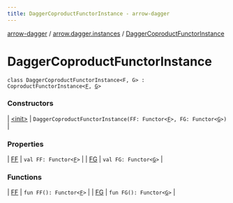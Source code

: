 ```yaml
---
title: DaggerCoproductFunctorInstance - arrow-dagger
---
```


[arrow-dagger](../../index.html) / [arrow.dagger.instances](../index.html) / [DaggerCoproductFunctorInstance](./index.html)

# DaggerCoproductFunctorInstance

`class DaggerCoproductFunctorInstance<F, G> : CoproductFunctorInstance<`[`F`](index.html#F)`, `[`G`](index.html#G)`>`

### Constructors

| [&lt;init&gt;](-init-.html) | `DaggerCoproductFunctorInstance(FF: Functor<`[`F`](index.html#F)`>, FG: Functor<`[`G`](index.html#G)`>)` |

### Properties

| [FF](-f-f.html) | `val FF: Functor<`[`F`](index.html#F)`>` |
| [FG](-f-g.html) | `val FG: Functor<`[`G`](index.html#G)`>` |

### Functions

| [FF](-f-f.html) | `fun FF(): Functor<`[`F`](index.html#F)`>` |
| [FG](-f-g.html) | `fun FG(): Functor<`[`G`](index.html#G)`>` |

